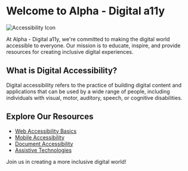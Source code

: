 # Welcome to Alpha - Digital a11y

![Accessibility Icon](/images/accessibility-icon.png)

At Alpha - Digital a11y, we're committed to making the digital world accessible to everyone. Our mission is to educate, inspire, and provide resources for creating inclusive digital experiences.

## What is Digital Accessibility?

Digital accessibility refers to the practice of building digital content and applications that can be used by a wide range of people, including individuals with visual, motor, auditory, speech, or cognitive disabilities.

## Explore Our Resources

- [Web Accessibility Basics](/web-accessibility-basics)
- [Mobile Accessibility](/mobile-accessibility)
- [Document Accessibility](/document-accessibility)
- [Assistive Technologies](/assistive-technologies)

Join us in creating a more inclusive digital world!
